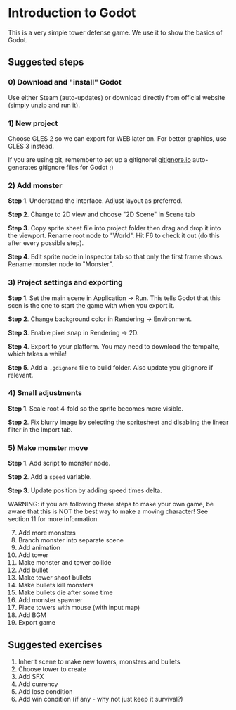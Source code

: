 
# Introduction to Godot

This is a very simple tower defense game. We use it to show the basics of
Godot.

## Suggested steps

### 0) Download and "install" Godot

Use either Steam (auto-updates) or download directly from official website
(simply unzip and run it).

### 1) New project

Choose GLES 2 so we can export for WEB later on. For better graphics, use
GLES 3 instead.

If you are using git, remember to set up a gitignore!
[gitignore.io](https://gitignore.io) auto-generates gitignore files for Godot
;)

### 2) Add monster

**Step 1**. Understand the interface. Adjust layout as preferred.

**Step 2**. Change to 2D view and choose "2D Scene" in Scene tab

**Step 3**. Copy sprite sheet file into project folder then drag and drop it
into the viewport. Rename root node to "World". Hit F6 to check it out (do this
after every possible step).

**Step 4**. Edit sprite node in Inspector tab so that only the first frame
shows. Rename monster node to "Monster".

### 3) Project settings and exporting

**Step 1**. Set the main scene in Application -> Run. This tells Godot that
this scen is the one to start the game with when you export it.

**Step 2**. Change background color in Rendering -> Environment.

**Step 3**. Enable pixel snap in Rendering -> 2D.

**Step 4**. Export to your platform. You may need to download the tempalte,
which takes a while!

**Step 5**. Add a `.gdignore` file to build folder. Also update you gitignore
if relevant.

### 4) Small adjustments

**Step 1**. Scale root 4-fold so the sprite becomes more visible.

**Step 2**. Fix blurry image by selecting the spritesheet and disabling the
linear filter in the Import tab.

### 5) Make monster move

**Step 1**. Add script to monster node.

**Step 2**. Add a `speed` variable.

**Step 3**. Update position by adding speed times delta.

WARNING: if you are following these steps to make your own game, be aware that
this is NOT the best way to make a moving character! See section 11 for more
information.

7. Add more monsters
8. Branch monster into separate scene
9. Add animation
10. Add tower
11. Make monster and tower collide
12. Add bullet
13. Make tower shoot bullets
14. Make bullets kill monsters
15. Make bullets die after some time
15. Add monster spawner
16. Place towers with mouse (with input map)
17. Add BGM
18. Export game

## Suggested exercises

1. Inherit scene to make new towers, monsters and bullets
2. Choose tower to create
3. Add SFX
4. Add currency
5. Add lose condition
6. Add win condition (if any - why not just keep it survival?)

